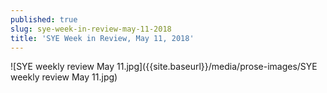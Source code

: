 ```yaml
---
published: true
slug: sye-week-in-review-may-11-2018
title: 'SYE Week in Review, May 11, 2018'
---
```

![SYE weekly review May 11.jpg]({{site.baseurl}}/media/prose-images/SYE weekly review May 11.jpg)

